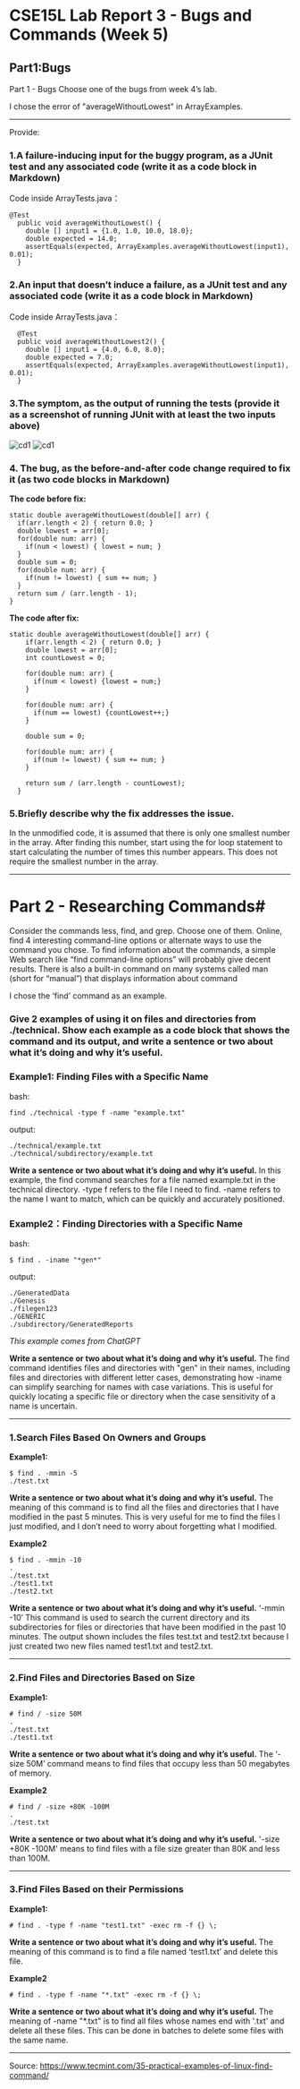 # CSE15L Lab Report 3 - Bugs and Commands (Week 5)

## Part1:Bugs

Part 1 - Bugs
Choose one of the bugs from week 4’s lab.

I chose the error of "averageWithoutLowest" in ArrayExamples.

---

Provide:
### 1.A failure-inducing input for the buggy program, as a JUnit test and any associated code (write it as a code block in Markdown)
Code inside ArrayTests.java：
```
@Test
  public void averageWithoutLowest() {
    double [] input1 = {1.0, 1.0, 10.0, 18.0};
    double expected = 14.0;
    assertEquals(expected, ArrayExamples.averageWithoutLowest(input1), 0.01);
  }
```

### 2.An input that doesn’t induce a failure, as a JUnit test and any associated code (write it as a code block in Markdown)
Code inside ArrayTests.java：
```
  @Test
  public void averageWithoutLowest2() {
    double [] input1 = {4.0, 6.0, 8.0};
    double expected = 7.0;
    assertEquals(expected, ArrayExamples.averageWithoutLowest(input1), 0.01);
  }
```

### 3.The symptom, as the output of running the tests (provide it as a screenshot of running JUnit with at least the two inputs above)

![cd1](LabReport3(1).jpg)
![cd1](LabReport3(2).jpg)


### 4. The bug, as the before-and-after code change required to fix it (as two code blocks in Markdown)
**The code before fix:**
  ```
static double averageWithoutLowest(double[] arr) {
    if(arr.length < 2) { return 0.0; }
    double lowest = arr[0];
    for(double num: arr) {
      if(num < lowest) { lowest = num; }
    }
    double sum = 0;
    for(double num: arr) {
      if(num != lowest) { sum += num; }
    }
    return sum / (arr.length - 1);
  }
```

**The code after fix:**
```
static double averageWithoutLowest(double[] arr) {
    if(arr.length < 2) { return 0.0; }
    double lowest = arr[0];
    int countLowest = 0;

    for(double num: arr) {
      if(num < lowest) {lowest = num;}
    }

    for(double num: arr) {
      if(num == lowest) {countLowest++;}
    }
 
    double sum = 0;

    for(double num: arr) {
      if(num != lowest) { sum += num; }
    }
    
    return sum / (arr.length - countLowest);
  }
```

### 5.Briefly describe why the fix addresses the issue.
In the unmodified code, it is assumed that there is only one smallest number in the array. After finding this number, start using the for loop statement to start calculating the number of times this number appears. This does not require the smallest number in the array.

---

# Part 2 - Researching Commands#

Consider the commands less, find, and grep. Choose one of them. Online, find 4 interesting command-line options or alternate ways to use the command you chose. To find information about the commands, a simple Web search like “find command-line options” will probably give decent results. There is also a built-in command on many systems called man (short for “manual”) that displays information about command

I chose the ‘find’ command as an example.

### Give 2 examples of using it on files and directories from ./technical. Show each example as a code block that shows the command and its output, and write a sentence or two about what it’s doing and why it’s useful.

### Example1: Finding Files with a Specific Name

bash:
```
find ./technical -type f -name "example.txt"

```
output:
```
./technical/example.txt
./technical/subdirectory/example.txt
```

**Write a sentence or two about what it’s doing and why it’s useful.**
In this example, the find command searches for a file named example.txt in the technical directory. -type f refers to the file I need to find. -name refers to the name I want to match, which can be quickly and accurately positioned.

### Example2：Finding Directories with a Specific Name
bash: 
```
$ find . -iname "*gen*"
```
output:
```
./GeneratedData
./Genesis
./filegen123
./GENERIC
./subdirectory/GeneratedReports
```
*This example comes from ChatGPT*

**Write a sentence or two about what it’s doing and why it’s useful.**
The find command identifies files and directories with "gen" in their names, including files and directories with different letter cases, demonstrating how -iname can simplify searching for names with case variations. This is useful for quickly locating a specific file or directory when the case sensitivity of a name is uncertain.

---

### 1.Search Files Based On Owners and Groups

**Example1:**
```
$ find . -mmin -5
./test.txt
```

**Write a sentence or two about what it’s doing and why it’s useful.**
The meaning of this command is to find all the files and directories that I have modified in the past 5 minutes. This is very useful for me to find the files I just modified, and I don’t need to worry about forgetting what I modified.

**Example2**
```
$ find . -mmin -10
.
./test.txt
./test1.txt
./test2.txt
```

**Write a sentence or two about what it’s doing and why it’s useful.**
‘-mmin -10’ This command is used to search the current directory and its subdirectories for files or directories that have been modified in the past 10 minutes. The output shown includes the files test.txt and test2.txt because I just created two new files named test1.txt and test2.txt.

---

### 2.Find Files and Directories Based on Size
**Example1:**
```
# find / -size 50M
.
./test.txt
./test1.txt
```

**Write a sentence or two about what it’s doing and why it’s useful.**
The ‘-size 50M’ command means to find files that occupy less than 50 megabytes of memory.

**Example2**
```
# find / -size +80K -100M
.
./test.txt
```

**Write a sentence or two about what it’s doing and why it’s useful.**
'-size +80K -100M' means to find files with a file size greater than 80K and less than 100M.

---

### 3.Find Files Based on their Permissions

**Example1:**
```
# find . -type f -name "test1.txt" -exec rm -f {} \;
```

**Write a sentence or two about what it’s doing and why it’s useful.**
The meaning of this command is to find a file named ‘test1.txt’ and delete this file.

**Example2**
```
# find . -type f -name "*.txt" -exec rm -f {} \;
```

**Write a sentence or two about what it’s doing and why it’s useful.**
The meaning of -name "*.txt" is to find all files whose names end with '.txt' and delete all these files. This can be done in batches to delete some files with the same name.

---
Source: https://www.tecmint.com/35-practical-examples-of-linux-find-command/


